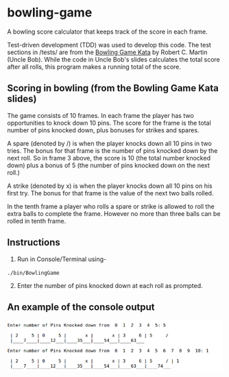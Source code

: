 # bowling-game
A bowling score calculator that keeps track of the score in each frame.

Test-driven development (TDD) was used to develop this code. The test sections in /tests/ are from the [Bowling Game Kata](http://butunclebob.com/ArticleS.UncleBob.TheBowlingGameKata) by Robert C. Martin (Uncle Bob). While the code in Uncle Bob's slides calculates the total score after all rolls, this program makes a running total of the score. 

## Scoring in bowling (from the Bowling Game Kata slides)

The game consists of 10 frames. In each frame the player has two opportunities to knock down 10 pins.  The score for the frame is the total number of pins knocked down, plus bonuses for strikes and spares.

A spare (denoted by /) is when the player knocks down all 10 pins in two tries.  The bonus for that frame is the number of pins knocked down by the next roll. So in frame 3 above, the score is 10 (the total number knocked down) plus a bonus of 5 (the number of pins knocked down on the next roll.)

A strike (denoted by x) is when the player knocks down all 10 pins on his first try.  The bonus for that frame is the value of the next two balls rolled.

In the tenth frame a player who rolls a spare or strike is allowed to roll the extra balls to complete the frame.  However no more than three balls can be rolled in tenth frame.

## Instructions
1. Run in Console/Terminal using-

`./bin/BowlingGame`

2. Enter the number of pins knocked down at each roll as prompted.

## An example of the console output
![alt text](/media/output_example.png)






